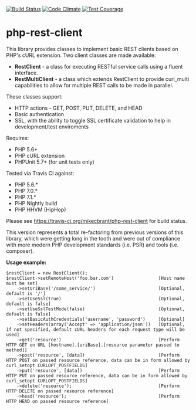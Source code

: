 [![Build Status](https://travis-ci.org/mikecbrant/php-rest-client.svg?branch=master)](https://travis-ci.org/mikecbrant/php-rest-client)
[![Code Climate](https://codeclimate.com/github/mikecbrant/php-rest-client/badges/gpa.svg)](https://codeclimate.com/github/mikecbrant/php-rest-client)
[![Test Coverage](https://codeclimate.com/github/mikecbrant/php-rest-client/badges/coverage.svg)](https://codeclimate.com/github/mikecbrant/php-rest-client/coverage)

# php-rest-client

This library provides classes to implement basic REST clients based on PHP's cURL extension.  Two client classes are made available:

- **RestClient** - a class for executing RESTful service calls using a fluent interface.
- **RestMultiClient** - a class which extends RestClient to provide curl_multi capabilities to allow for multiple REST calls to be made in parallel.

These classes support:
- HTTP actions - GET, POST, PUT, DELETE, and HEAD
- Basic authentication
- SSL, with the ability to toggle SSL certificate validation to help in development/test enviroments

Requires:
- PHP 5.6+
- PHP cURL extension
- PHPUnit 5.7+ (for unit tests only)

Tested via Travis CI against:
- PHP 5.6.*
- PHP 7.0.*
- PHP 7.1.*
- PHP Nightly build
- PHP HHVM (HipHop)

Please see https://travis-ci.org/mikecbrant/php-rest-client for build status.

This version represents a total re-factoring from previous versions of this library, which were getting long in the tooth and were out of compliance with more modern PHP development standards (i.e. PSR) and tools (i.e. composer).

**Usage example:**

```
$restClient = new RestClient();
$restClient->setRemoteHost('foo.bar.com')                 [Host name must be set]
    ->setUriBase('/some_service/')                        [Optional, default is '/']
    ->setUseSsl(true)                                     [Optional, default is false]
    ->setUseSslTestMode(false)                            [Optional, default is false]
    ->setBasicAuthCredentials('username', 'password')     [Optional]
    ->setHeaders(array('Accept' => 'application/json'))   [Optional, if not specified, default cURL headers for each request type will be used]
    ->get('resource')                                     [Perform HTTP GET on URL [hostname].[uriBase].[resource parameter passed to method]]
    ->post('resource', [data])                            [Perform HTTP POST on passed resource reference, data can be in form allowed by curl_setopt CURLOPT_POSTFIELDS]
    ->put('resource', [data])                             [Perform HTTP PUT on passed resource reference, data can be in form allowed by curl_setopt CURLOPT_POSTFIELDS]
    ->delete('resource');                                 [Perform HTTP DELETE on passed resource reference]
    ->head('resource');                                   [Perform HTTP HEAD on passed resource reference]
```
